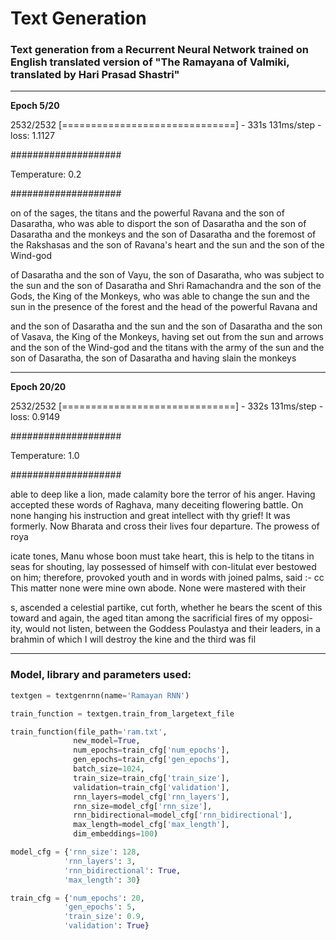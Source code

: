 # Text Generation

### Text generation from a Recurrent Neural Network trained on English translated version of "The Ramayana of Valmiki, translated by Hari Prasad Shastri"


<hr/>


**Epoch 5/20**

2532/2532 [==============================] - 331s 131ms/step - loss: 1.1127

####################

Temperature: 0.2

####################

on of the 
sages, the titans and the powerful 
Ravana and the son of Dasaratha, who was able to disport the son of 
Dasaratha and the son of Dasaratha and the 
monkeys and the son of Dasaratha and 
the foremost of the Rakshasas and 
the son of Ravana's heart and the 
sun and the son of the Wind-god 

 of Dasaratha and 
the son of Vayu, the son of Dasaratha, 
who was subject to the sun and 
the son of Dasaratha and Shri Ramachandra and 
the son of the Gods, the King of the Monkeys, 
who was able to change the sun and 
the sun in the presence of the 
forest and the head of the powerful 
Ravana and

 and the son of Dasaratha and the 
sun and the son of Dasaratha and 
the son of Vasava, the King of the Monkeys, having set out from the sun and 
arrows and the son of the Wind-god 
and the titans with the army of the 
sun and the son of Dasaratha, the 
son of Dasaratha and having slain the 
monkeys


<hr/>




**Epoch 20/20**

2532/2532 [==============================] - 332s 131ms/step - loss: 0.9149

####################

Temperature: 1.0

####################

able to deep like a lion, made calamity bore the terror of his anger. Having accepted these words 
of Raghava, many deceiting flowering 
battle. On none hanging his instruction and great intellect with thy grief! It was formerly. Now 
Bharata and cross their lives four departure. The prowess of roya

icate tones, Manu whose boon 
must take heart, this is help to the titans in seas for shouting, lay possessed of 
himself with con-litulat ever 
bestowed on him; therefore, provoked youth and in 
words with joined palms, said :- 
cc This matter none were mine own abode. None were mastered with their

s, 
ascended a celestial partike, cut forth, whether he bears the scent 
of this toward and again, the aged titan among 
the sacrificial fires of my opposi- 
ity, would not listen, between the 
Goddess Poulastya and their leaders, in a 
brahmin of which I will destroy the kine 
and the third was fil


<hr/>


### Model, library and parameters used:

```python
textgen = textgenrnn(name='Ramayan RNN')

train_function = textgen.train_from_largetext_file

train_function(file_path='ram.txt',
              new_model=True,
              num_epochs=train_cfg['num_epochs'],
              gen_epochs=train_cfg['gen_epochs'],
              batch_size=1024,
              train_size=train_cfg['train_size'],
              validation=train_cfg['validation'],
              rnn_layers=model_cfg['rnn_layers'],
              rnn_size=model_cfg['rnn_size'],
              rnn_bidirectional=model_cfg['rnn_bidirectional'],
              max_length=model_cfg['max_length'],
              dim_embeddings=100)

```



```python
model_cfg = {'rnn_size': 128,
            'rnn_layers': 3,
            'rnn_bidirectional': True,
            'max_length': 30}

train_cfg = {'num_epochs': 20,
            'gen_epochs': 5,
            'train_size': 0.9,
            'validation': True}

```
